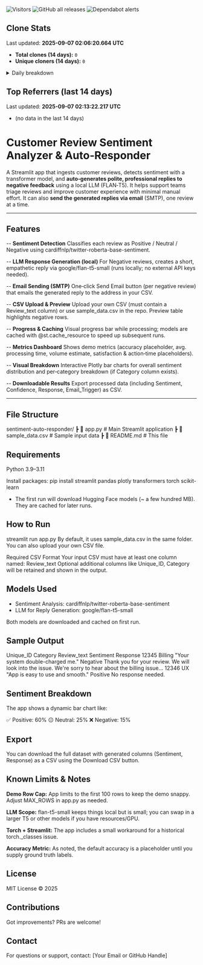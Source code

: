 ![Visitors](https://visitor-badge.laobi.icu/badge?page_id=Siva-PKS.my-sentiment-app&left_color=black&right_color=blue&left_text=Visitors)
![GitHub all releases](https://img.shields.io/github/downloads/Siva-PKS/my-sentiment-app/total.svg)
![Dependabot alerts](https://img.shields.io/endpoint?url=https://raw.githubusercontent.com/Siva-PKS/my-sentiment-app/main/badges/dependabot.json)


## Clone Stats

<!-- CLONE-STATS:START -->
Last updated: **2025-09-07 02:06:20.664 UTC**

- **Total clones (14 days):** `0`
- **Unique cloners (14 days):** `0`

<details><summary>Daily breakdown</summary>

- (unable to fetch traffic data right now)

</details>
<!-- CLONE-STATS:END -->


## Top Referrers (last 14 days)
<!-- REFERRERS:START -->
Last updated: **2025-09-07 02:13:22.217 UTC**

- (no data in the last 14 days)
<!-- REFERRERS:END -->


# Customer Review Sentiment Analyzer & Auto‑Responder

A Streamlit app that ingests customer reviews, detects sentiment with a transformer model, and **auto‑generates polite, professional replies to negative feedback** using a local LLM (FLAN‑T5). It helps support teams triage reviews and improve customer experience with minimal manual effort. It can also **send the generated replies via email** (SMTP), one review at a time.

---

##  Features

-- **Sentiment Detection**
Classifies each review as Positive / Neutral / Negative using cardiffnlp/twitter-roberta-base-sentiment.

-- **LLM Response Generation (local)**
For Negative reviews, creates a short, empathetic reply via google/flan-t5-small (runs locally; no external API keys needed).

-- **Email Sending (SMTP)**
One‑click Send Email button (per negative review) that emails the generated reply to the address in your CSV.

-- **CSV Upload & Preview**
Upload your own CSV (must contain a Review_text column) or use sample_data.csv in the repo. Preview table highlights negative rows.

-- **Progress & Caching**
Visual progress bar while processing; models are cached with @st.cache_resource to speed up subsequent runs.

-- **Metrics Dashboard**
Shows demo metrics (accuracy placeholder, avg. processing time, volume estimate, satisfaction & action‑time placeholders).

-- **Visual Breakdown**
Interactive Plotly bar charts for overall sentiment distribution and per‑category breakdown (if Category column exists).

-- **Downloadable Results**
Export processed data (including Sentiment, Confidence, Response, Email_Trigger) as CSV.

---

## File Structure

 sentiment-auto-responder/
┣ 📄 app.py # Main Streamlit application
┣ 📄 sample_data.csv # Sample input data
┣ 📄 README.md # This file


##  Requirements

Python 3.9–3.11

Install packages:
pip install streamlit pandas plotly transformers torch scikit-learn
- The first run will download Hugging Face models (~ a few hundred MB). They are cached for later runs.

## How to Run

streamlit run app.py
By default, it uses sample_data.csv in the same folder. You can also upload your own CSV file.

Required CSV Format
Your input CSV must have at least one column named:
Review_text
Optional additional columns like Unique_ID, Category will be retained and shown in the output.

## Models Used

* Sentiment Analysis: cardiffnlp/twitter-roberta-base-sentiment
* LLM for Reply Generation: google/flan-t5-small

Both models are downloaded and cached on first run.

## Sample Output

Unique_ID	  Category	         Review_text	                   Sentiment	              Response
12345	      Billing	     "Your system double-charged me."     	Negative	     Thank you for your review. We will look into the issue. We're sorry to hear about the billing issue...
12346	      UX	         "App is easy to use and smooth."     	Positive	     No response needed.

## Sentiment Breakdown

The app shows a dynamic bar chart like:

✅ Positive: 60%
😐 Neutral: 25%
❌ Negative: 15%

##  Export

You can download the full dataset with generated columns (Sentiment, Response) as a CSV using the Download CSV button.

## Known Limits & Notes

**Demo Row Cap:** App limits to the first 100 rows to keep the demo snappy. Adjust MAX_ROWS in app.py as needed.

**LLM Scope:** flan-t5-small keeps things local but is small; you can swap in a larger T5 or other models if you have resources/GPU.

**Torch + Streamlit:** The app includes a small workaround for a historical torch._classes issue.

**Accuracy Metric:** As noted, the default accuracy is a placeholder until you supply ground truth labels.

##  License
MIT License © 2025

## Contributions
Got improvements? PRs are welcome!

##  Contact
For questions or support, contact: [Your Email or GitHub Handle]





